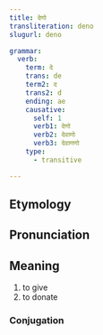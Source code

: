 ```yaml
---
title: देणो
transliteration: deno
slugurl: deno

grammar:
  verb:
    term: दे
    trans: de
    term2: द
    trans2: d
    ending: ae
    causative: 
      self: 1
      verb1: देणो
      verb2: देवाणो
      verb3: देवाणणो
    type: 
      - transitive

---
```

## Etymology

## Pronunciation

## Meaning
1. to give
2. to donate

### Conjugation
<verb-conj :grammar="grammar"></verb-conj>